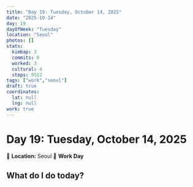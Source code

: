 ```yaml
---
title: "Day 19: Tuesday, October 14, 2025"
date: "2025-10-14"
day: 19
dayOfWeek: "Tuesday"
location: "Seoul"
photos: []
stats:
  kimbap: 3
  commits: 0
  worked: 3
  cultural: 4
  steps: 9512
tags: ["work","seoul"]
draft: true
coordinates:
  lat: null
  lng: null
work: true
---
```

# Day 19: Tuesday, October 14, 2025

📍 **Location:** Seoul
💼 **Work Day**

## What do I do today?


